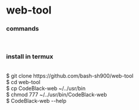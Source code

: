 # web-tool
<h3>commands</h3>
<br>
<h3>install in termux</h3>
<br>
$ git clone https://github.com/bash-sh900/web-tool
<br>
$ cd web-tool
<br>
$ cp CodeBlack-web ~/../usr/bin
<br>
$ chmod 777 ~/../usr/bin/CodeBlack-web
<br>
$ CodeBlack-web --help
